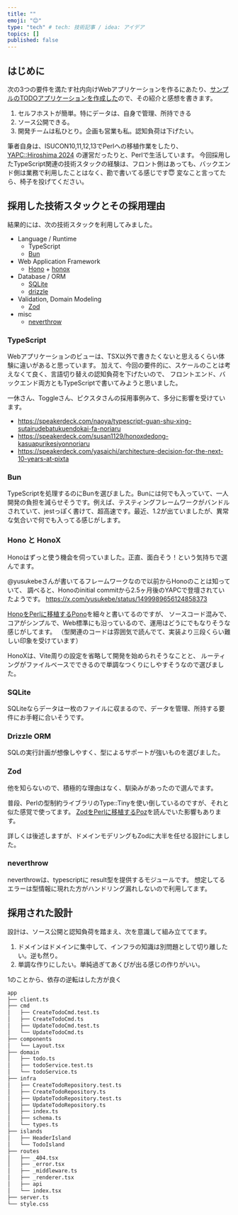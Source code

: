 ```yaml
---
title: ""
emoji: "😊"
type: "tech" # tech: 技術記事 / idea: アイデア
topics: []
published: false
---
```


## はじめに

次の3つの要件を満たす社内向けWebアプリケーションを作るにあたり、[サンプルのTODOアプリケーションを作成した](https://github.com/kfly8/sample-todoapp-honox-zod-drizzle)ので、その紹介と感想を書きます。

1. セルフホストが簡単。特にデータは、自身で管理、所持できる
2. ソース公開できる。
3. 開発チームは私ひとり。企画も営業も私。認知負荷は下げたい。

筆者自身は、ISUCON10,11,12,13でPerlへの移植作業をしたり、[YAPC::Hiroshima 2024](https://yapcjapan.org/2024hiroshima/) の運営だったりと、Perlで生活しています。
今回採用したTypeScript関連の技術スタックの経験は、フロント側はあっても、バックエンド側は業務で利用したことはなく、勘で書いてる感じです😇
変なこと言ってたら、椅子を投げてください。

## 採用した技術スタックとその採用理由

結果的には、次の技術スタックを利用してみました。

- Language / Runtime
    - TypeScript
    - [Bun](https://bun.sh/)
- Web Application Framework
    - [Hono](https://hono.dev/) + [honox](https://github.com/honojs/honox)
- Database / ORM
    - [SQLite](https://www.sqlite.org/)
    - [drizzle](https://orm.drizzle.team/)
- Validation, Domain Modeling
    - [Zod](https://zod.dev/)
- misc
    - [neverthrow](https://github.com/supermacro/neverthrow)

### TypeScript

Webアプリケーションのビューは、TSX以外で書きたくないと思えるくらい体験に違いがあると思っています。
加えて、今回の要件的に、スケールのことは考えなくて良く、言語切り替えの認知負荷を下げたいので、
フロントエンド、バックエンド両方ともTypeScriptで書いてみようと思いました。

一休さん、Toggleさん、ピクスタさんの採用事例みて、多分に影響を受けています。
- https://speakerdeck.com/naoya/typescript-guan-shu-xing-sutairudebatukuendokai-fa-noriaru
- https://speakerdeck.com/susan1129/honoxdedong-kasuapurikesiyonnoriaru
- https://speakerdeck.com/yasaichi/architecture-decision-for-the-next-10-years-at-pixta

### Bun

TypeScriptを処理するのにBunを選びました。Bunには何でも入っていて、一人開発の負担を減らせそうです。例えば、テスティングフレームワークがバンドルされていて、jestっぽく書けて、超高速です。最近、1.2が出ていましたが、異常な気合いで何でも入ってる感じがします。

### Hono と HonoX

Honoはずっと使う機会を伺っていました。正直、面白そう！という気持ちで選んでます。

@yusukebeさんが書いてるフレームワークなので以前からHonoのことは知っていて、
調べると、Honoのinitial commitから2.5ヶ月後のYAPCで登壇されていたようです。
https://x.com/yusukebe/status/1499989656124858373 

[HonoをPerlに移植するPono](https://github.com/kfly8/pono)を細々と書いてるのですが、
ソースコード混みで、コアがシンプルで、Web標準にも沿っているので、運用はどうにでもなりそうな感じがしてます。
（型関連のコードは雰囲気で読んでて、実装より三段くらい難しい印象を受けています）

HonoXは、Vite周りの設定を省略して開発を始められそうなことと、
ルーティングがファイルベースでできるので単調なつくりにしやすそうなので選びました。

### SQLite

SQLiteならデータは一枚のファイルに収まるので、データを管理、所持する要件にお手軽に合いそうです。

### Drizzle ORM

SQLの実行計画が想像しやすく、型によるサポートが強いものを選びました。

### Zod

他を知らないので、積極的な理由はなく、馴染みがあったので選んでます。

普段、Perlの型制約ライブラリのType::Tinyを使い倒しているのですが、それと似た感覚で使ってます。
[ZodをPerlに移植するPoz](https://metacpan.org/pod/Poz)を読んでいた影響もあります。

詳しくは後述しますが、ドメインモデリングもZodに大半を任せる設計にしました。

### neverthrow

neverthrowは、typescriptに result型を提供するモジュールです。
想定してるエラーは型情報に現れた方がハンドリング漏れしないので利用してます。

## 採用された設計

設計は、ソース公開と認知負荷を踏まえ、次を意識して組み立ててます。

1. ドメインはドメインに集中して、インフラの知識は別問題として切り離したい。逆も然り。
2. 単調な作りにしたい。単純過ぎてあくびが出る感じの作りがいい。

1のことから、依存の逆転はした方が良く

```bash
app
├── client.ts
├── cmd
│   ├── CreateTodoCmd.test.ts
│   ├── CreateTodoCmd.ts
│   ├── UpdateTodoCmd.test.ts
│   └── UpdateTodoCmd.ts
├── components
│   └── Layout.tsx
├── domain
│   ├── todo.ts
│   ├── todoService.test.ts
│   └── todoService.ts
├── infra
│   ├── CreateTodoRepository.test.ts
│   ├── CreateTodoRepository.ts
│   ├── UpdateTodoRepository.test.ts
│   ├── UpdateTodoRepository.ts
│   ├── index.ts
│   ├── schema.ts
│   └── types.ts
├── islands
│   ├── HeaderIsland
│   └── TodoIsland
├── routes
│   ├── _404.tsx
│   ├── _error.tsx
│   ├── _middleware.ts
│   ├── _renderer.tsx
│   ├── api
│   └── index.tsx
├── server.ts
└── style.css
```
